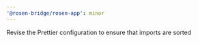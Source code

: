 ```yaml
---
'@rosen-bridge/rosen-app': minor
---
```


Revise the Prettier configuration to ensure that imports are sorted
